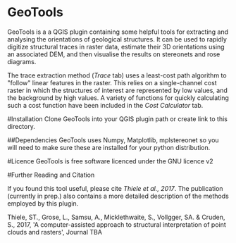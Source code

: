 # GeoTools
GeoTools is a a QGIS plugin containing some helpful tools for extracting and analysing the orientations of geological structures. It can
be used to rapidly digitize structural traces in raster data, estimate their 3D orientations using an associated DEM, and then visualise
the results on stereonets and rose diagrams.

The trace extraction method (*Trace* tab) uses a least-cost path algorithm to "follow" linear features in the raster. This relies on a 
single-channel cost raster in which the structures of interest are represented by low values, and the background by high values. A variety of
functions for quickly calculating such a cost function have been included in the *Cost Calculator* tab.

#Installation
Clone GeoTools into your QGIS plugin path or create link to this directory. 

##Dependencies
GeoTools uses Numpy, Matplotlib, mplstereonet so you will need to make sure these are installed for your python distribution.

#Licence
GeoTools is free software licenced under the GNU licence v2


#Further Reading and Citation

If you found this tool useful, please cite *Thiele et al., 2017*. The publication (currently in prep.) also contains a more detailed description of the methods employed by this plugin.

Thiele, ST., Grose, L., Samsu, A., Micklethwaite, S., Vollgger, SA. & Cruden, S., 2017, 'A computer-assisted approach to structural interpretation of point clouds and rasters', Journal TBA